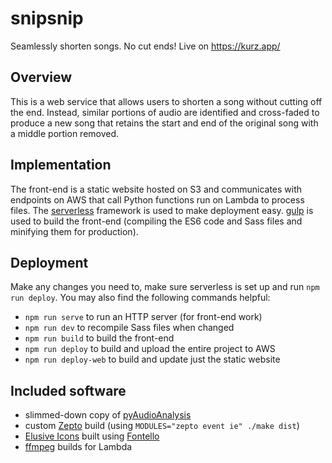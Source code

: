 # snipsnip

Seamlessly shorten songs. No cut ends! Live on https://kurz.app/

## Overview

This is a web service that allows users to shorten a song without cutting off the end. Instead, similar portions of audio are identified and cross-faded to produce a new song that retains the start and end of the original song with a middle portion removed.

## Implementation

The front-end is a static website hosted on S3 and communicates with endpoints on AWS that call Python functions run on Lambda to process files. The [serverless](https://serverless.com/) framework is used to make deployment easy. [gulp](https://gulpjs.com/) is used to build the front-end (compiling the ES6 code and Sass files and minifying them for production).

## Deployment

Make any changes you need to, make sure serverless is set up and run `npm run deploy`. You may also find the following commands helpful:

* `npm run serve` to run an HTTP server (for front-end work)
* `npm run dev` to recompile Sass files when changed
* `npm run build` to build the front-end
* `npm run deploy` to build and upload the entire project to AWS
* `npm run deploy-web` to build and update just the static website

## Included software

* slimmed-down copy of [pyAudioAnalysis](https://github.com/tyiannak/pyAudioAnalysis)
* custom [Zepto](https://zeptojs.com/) build (using `MODULES="zepto event ie" ./make dist`)
* [Elusive Icons](http://elusiveicons.com/) built using [Fontello](http://fontello.com/)
* [ffmpeg](https://www.ffmpeg.org/) builds for Lambda
